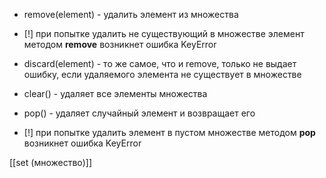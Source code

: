 - remove(element) - удалить элемент из множества 
- [!] при попытке удалить не существующий в множестве элемент методом **remove** возникнет ошибка KeyError

- discard(element) - то же самое, что и remove, только не выдает ошибку, если удаляемого элемента не существует в множестве

- clear() - удаляет все элементы множествa

- pop() - удаляет случайный элемент и возвращает его
- [!] при попытке удалить элемент в пустом множестве методом **pop** возникнет ошибка KeyError


[[set (множество)]]